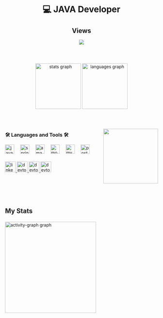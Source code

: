 <div align="center">
 <h1>💻 JAVA Developer</h1>
 <h2>Views</h2>
 <img src="https://profile-counter.glitch.me/pedroeduardobibiano/count.svg?"/>
</div>


<br></br>

<div align="center">
  <img src="https://github-readme-stats.vercel.app/api?username=pedro&hide_title=false&hide_rank=false&show_icons=true&include_all_commits=true&count_private=true&disable_animations=false&theme=merko&locale=en&hide_border=false" height="150" alt="stats graph"  />
  <img src="https://github-readme-stats.vercel.app/api/top-langs?username=pedro&locale=en&hide_title=false&layout=compact&card_width=320&langs_count=5&theme=merko&hide_border=false" height="150" alt="languages graph"  />
</div>

<br></br>

<img align="right" height="180" src="https://www.alura.com.br/artigos/assets/hello-world-em-varias-linguagens/imagem1.gif" />


<div align="center">
  <h3 align="left">🛠️ Languages and Tools 🛠️</h3>
 </div>

<div align="left">
  <img src="https://cdn.jsdelivr.net/gh/devicons/devicon/icons/java/java-original.svg" height="30" alt="java logo"  />
  <img width="12" />
  <img src="https://cdn.jsdelivr.net/gh/devicons/devicon/icons/spring/spring-original.svg" height="30" alt="spring logo"  />
  <img width="12" />
  <img src="https://cdn.jsdelivr.net/gh/devicons/devicon/icons/amazonwebservices/amazonwebservices-line-wordmark.svg" height="30" alt="amazonwebservices logo"  />
  <img width="12" />
  <img src="https://cdn.jsdelivr.net/gh/devicons/devicon/icons/mongodb/mongodb-original.svg" height="30" alt="mongodb logo"  />
  <img width="12" />
  <img src="https://cdn.jsdelivr.net/gh/devicons/devicon/icons/mysql/mysql-original.svg" height="30" alt="mysql logo"  />
  <img width="12" />
  <img src="https://cdn.jsdelivr.net/gh/devicons/devicon/icons/postgresql/postgresql-original.svg" height="30" alt="postgresql logo"  />

</div>

###

<div align="left">
  <a href="https://www.linkedin.com/in/pedro-eduardo-bibiano/" target="_blank">
    <img src="https://img.shields.io/static/v1?message=LinkedIn&logo=linkedin&label=&color=0077B5&logoColor=white&labelColor=&style=for-the-badge" height="35" alt="linkedin logo"  />
  </a>
  <a href="https://portfolio-pedrobibiano.netlify.app/" target="_blank">
    <img src="https://img.shields.io/static/v1?message=Portifolio&logo=dev.to&label=&color=0A0A0A&logoColor=white&labelColor=&style=for-the-badge" height="35" alt="devto logo"  />
       <img src="https://img.shields.io/static/v1?message=Postman&logo=Postman&label=&color=FF6C37&logoColor=white&labelColor=&style=for-the-badge" height="35" alt="devto logo"  />
  </a>
       <img src="https://img.shields.io/static/v1?message=Git&logo=Git&label=&color=F05032&logoColor=white&labelColor=&style=for-the-badge" height="35" alt="devto logo"  />
  </a>


  

<br></br>
<br></br>
## My Stats

###

  <img src="https://github-readme-activity-graph.vercel.app/graph?username=pedroeduardobibiano&radius=16&theme=merko&area=true&order=5&hide_title=false&hide_border=true" height="300" alt="activity-graph graph"  />
</div>


###



